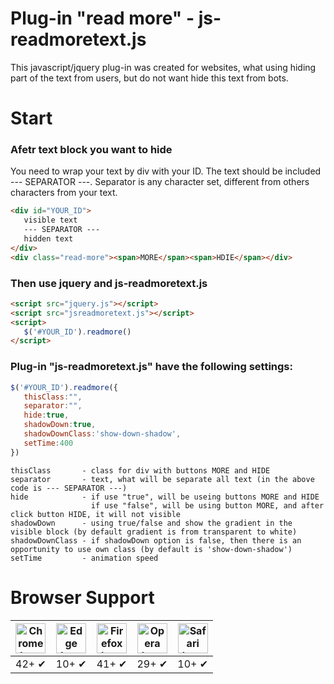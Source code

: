 # Plug-in "read more" - js-readmoretext.js

This javascript/jquery plug-in was created for websites, what using hiding part of the text from users, but do not want hide this text from bots.

# Start

### Afetr text block you want to hide

You need to wrap your text by div with your ID. The text should be included --- SEPARATOR ---. Separator is any character set, different from others characters from your text.

``` html
<div id="YOUR_ID">
   visible text
   --- SEPARATOR ---
   hidden text
</div>
<div class="read-more"><span>MORE</span><span>HDIE</span></div>
```

### Then use jquery and js-readmoretext.js 
``` html
<script src="jquery.js"></script>
<script src="jsreadmoretext.js"></script>
<script>
   $('#YOUR_ID').readmore()
</script>
```

### Plug-in "js-readmoretext.js" have the following settings:
``` js
$('#YOUR_ID').readmore({
   thisClass:"",
   separator:"",
   hide:true,
   shadowDown:true,
   shadowDownClass:'show-down-shadow',
   setTime:400
})
```
```
thisClass       - class for div with buttons MORE and HIDE
separator       - text, what will be separate all text (in the above code is --- SEPARATOR ---)
hide            - if use "true", will be useing buttons MORE and HIDE
                  if use "false", will be using button MORE, and after click button HIDE, it will not visible
shadowDown      - using true/false and show the gradient in the visible block (by default gradient is from transparent to white)
shadowDownClass - if shadowDown option is false, then there is an opportunity to use own class (by default is 'show-down-shadow')
setTime         - animation speed
```

# Browser Support

| <img src="https://clipboardjs.com/assets/images/chrome.png" width="48px" height="48px" alt="Chrome logo"> | <img src="https://clipboardjs.com/assets/images/edge.png" width="48px" height="48px" alt="Edge logo"> | <img src="https://clipboardjs.com/assets/images/firefox.png" width="48px" height="48px" alt="Firefox logo"> | <img src="https://clipboardjs.com/assets/images/opera.png" width="48px" height="48px" alt="Opera logo"> | <img src="https://clipboardjs.com/assets/images/safari.png" width="48px" height="48px" alt="Safari logo"> |
|:---:|:---:|:---:|:---:|:---:|
| 42+ ✔ | 10+ ✔ | 41+ ✔ |29+ ✔ | 10+ ✔ |
